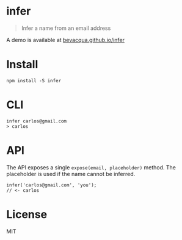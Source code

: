 # infer

> Infer a name from an email address

A demo is available at [bevacqua.github.io/infer][1]
# Install

```shell
npm install -S infer
```

# CLI

```shell
infer carlos@gmail.com
> carlos
```

# API

The API exposes a single `expose(email, placeholder)` method. The placeholder is used if the name cannot be inferred.

```shell
infer('carlos@gmail.com', 'you');
// <- carlos
```

# License

MIT

[1]: http://bevacqua.github.io/infer
